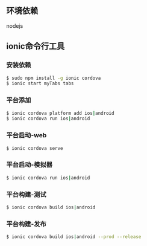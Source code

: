 
## 环境依赖

nodejs

## ionic命令行工具

### 安装依赖

```bash
$ sudo npm install -g ionic cordova
$ ionic start myTabs tabs
```

### 平台添加

```bash
$ ionic cordova platform add ios|android
$ ionic cordova run ios|android
```


### 平台启动-web

```bash
$ ionic cordova serve
```

### 平台启动-模拟器

```bash
$ ionic cordova run ios|android
```

### 平台构建-测试

```bash
$ ionic cordova build ios|android
```

### 平台构建-发布

```bash
$ ionic cordova build ios|android --prod --release
```
